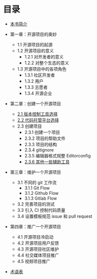 # 目录

* [本书简介](README.md)
* 第一章：开源项目的奥妙
    * 1.1 开源项目的起源  <!-- 介绍开源项目的起源，一些历史性的内容 -->
    * 1.2 开源项目的意义  <!-- 介绍开源项目的好处 -->
        * 1.2.1 对开发者的意义 <!-- 从个人的角度介绍 -->
        * 1.2.2 对整个生态的意义 <!-- 从整个生态的角度介绍 -->
    * 1.3 开源项目中的各项角色 <!-- 介绍一个开源项目中可能会涉及到的几个角色 -->
        * 1.3.1 社区开发者 <!-- 个人开发项目的主创人员 -->
        * 1.3.2 用户  <!-- 开源项目的普通用户 -->
        * 1.3.3 志愿者  <!-- 帮助开发者维护社区、构建生态 -->
        * 1.3.4 开源企业 <!-- 企业支持开源项目、探索商业化道路 -->
* 第二章：创建一个开源项目 <!-- 以 Github 为例 -->
    * [2.1 版本控制工具选择](chapter-2/2.1.md)
    * [2.2 代码托管平台选择](chapter-2/2.2.md)
    * 2.3 创建项目
        * 2.3.1 创建一个项目 <!-- 创建一个项目，以及一些注意事项-->
        * 2.3.2 项目的帮助文件  <!-- readme、license、changelog -->
        * 2.3.3 项目的结构  <!-- 合理的项目结构，python 尤甚 -->
        * 2.3.4 gitignore <!-- 介绍 .gitignore 和 gitignore.io -->
        * 2.3.5 编辑器格式规整 Editorconfig <!-- 介绍 editorconfig -->
        * [2.3.6 其他一些辅助工具](chapter-2/2.3.6.md) <!-- 介绍 shields.io -->
* 第三章：维护一个开源项目
    * 3.1 不同的 git 工作流
        * 3.1.1 Git Flow <!-- 介绍 git flow -->
        * 3.1.2 Github Flow <!-- 介绍 github flow -->
        * 3.1.3 Gitlab Flow <!-- 介绍 gitlab flow -->
    * 3.2 完善项目的测试   <!-- 给出各语言的测试template代码 -->
    * 3.3 引入 CI 控制代码质量 <!-- 给出各语言的travis-ci的代码 -->
    * 3.4 设置模板规范 issue 和 pull request <!-- 给出 issue 模板的介绍 -->

* 第四章：推广一个开源项目
    * 4.1 开源项目冷启动 <!-- 如何进行项目冷启动 -->
    * 4.2 开源项目用户反馈 <!-- 如何借助 issue 收集用户反馈；如何借助其他工具收集反馈 -->
    * 4.3 开源项目社区维护 <!-- 如何借助构建项目的社区、社群，以及相关维护 -->
    * 4.4 社交媒体项目推广 <!-- 如何借助社交平台推广项目 -->
    * 4.5 视频项目推广 <!-- 如何制作视频推广项目 -->
* [术语表](GLOSSARY.md)
